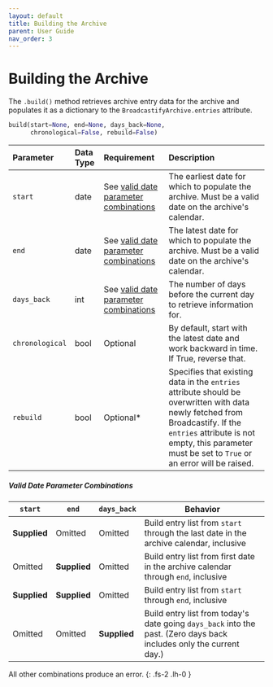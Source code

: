 ```yaml
---
layout: default
title: Building the Archive
parent: User Guide
nav_order: 3
---
```


# Building the Archive

The `.build()` method retrieves archive entry data for the archive and populates it as a dictionary to the `BroadcastifyArchive.entries` attribute.

```python
build(start=None, end=None, days_back=None,
      chronological=False, rebuild=False)
```

| Parameter | Data Type | Requirement | Description |
|:----------|:----------|:------------|:------------|
| `start` | date | See [valid date parameter combinations](#valid-date-parameter-combinations) | The earliest date for which to populate the archive. Must be a valid date on the archive's calendar. |
| `end` | date | See [valid date parameter combinations](#valid-date-parameter-combinations) | The latest date for which to populate the archive. Must be a valid date on the archive's calendar. |
| `days_back` | int | See [valid date parameter combinations](#valid-date-parameter-combinations) | The number of days before the current day to retrieve information for. |
| `chronological` | bool | Optional | By default, start with the latest date and work backward in time. If True, reverse that. |
| `rebuild` | bool | Optional<super>*</super> | Specifies that existing data in the `entries` attribute should be overwritten with data newly fetched from Broadcastify. If the `entries` attribute is not empty, this parameter must be set to `True` or an error will be raised. |

##### Valid Date Parameter Combinations
| `start` | `end` | `days_back` | Behavior |
|---------|-------|-------------|----------|
| **Supplied** | Omitted | Omitted | Build entry list from `start` through the last date in the archive calendar, inclusive |
| Omitted | **Supplied** | Omitted | Build entry list from first date in the archive calendar through `end`, inclusive |
| **Supplied** | **Supplied** | Omitted | Build entry list from `start` through `end`, inclusive |
| Omitted | Omitted | **Supplied** | Build entry list from today's date going `days_back` into the past. (Zero days back includes only the current day.) |

All other combinations produce an error.
{: .fs-2 .lh-0 }
